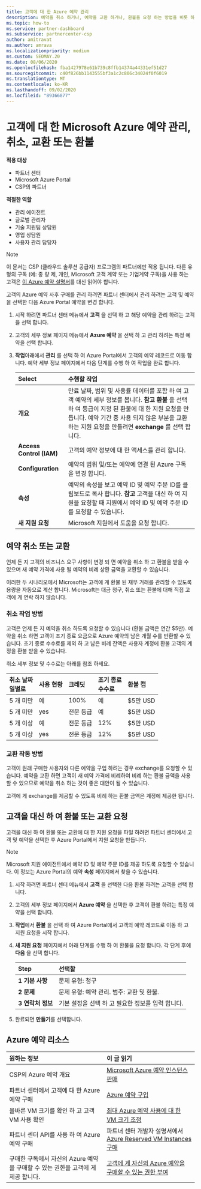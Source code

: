 ```yaml
---
title: 고객에 대 한 Azure 예약 관리
description: 예약을 취소 하거나, 예약을 교환 하거나, 환불을 요청 하는 방법을 비롯 하 여 고객에 대 한 Azure 예약을 관리 하는 방법을 알아봅니다.
ms.topic: how-to
ms.service: partner-dashboard
ms.subservice: partnercenter-csp
author: amitravat
ms.author: amrava
ms.localizationpriority: medium
ms.custom: SEOMAY.20
ms.date: 08/06/2020
ms.openlocfilehash: fba1427978e61b739c8ffb14374a44331ef51d27
ms.sourcegitcommit: c40f826bb1143555bf3a1c2c806c34024f0f6019
ms.translationtype: MT
ms.contentlocale: ko-KR
ms.lasthandoff: 09/02/2020
ms.locfileid: "89366877"
---
```

# <a name="manage-cancel-exchange-or-refund-microsoft-azure-reservations-for-customers"></a>고객에 대 한 Microsoft Azure 예약 관리, 취소, 교환 또는 환불

**적용 대상**

- 파트너 센터
- Microsoft Azure Portal 
- CSP의 파트너

**적절한 역할**

- 관리 에이전트
- 글로벌 관리자
- 기술 지원팀 상담원
- 영업 상담원
- 사용자 관리 담당자

> [!NOTE]
> 이 문서는 CSP (클라우드 솔루션 공급자) 프로그램의 파트너에만 적용 됩니다. 다른 유형의 구독 (예: 종 량 제, 개인, Microsoft 고객 계약 또는 기업계약 구독)을 사용 하는 고객은 [이 Azure 예약 설명서](https://docs.microsoft.com/azure/cost-management-billing/reservations)를 대신 읽어야 합니다.

고객의 Azure 예약 사후 구매를 관리 하려면 파트너 센터에서 관리 하려는 고객 및 예약을 선택한 다음 Azure Portal 예약을 변경 합니다.

1. 시작 하려면 파트너 센터 메뉴에서 **고객** 을 선택 하 고 해당 예약을 관리 하려는 고객을 선택 합니다. 

2. 고객의 세부 정보 페이지 메뉴에서 **Azure 예약** 을 선택 하 고 관리 하려는 특정 예약을 선택 합니다.  

3. **작업**아래에서 **관리** 를 선택 하 여 Azure Portal에서 고객의 예약 레코드로 이동 합니다. 예약 세부 정보 페이지에서 다음 단계를 수행 하 여 작업을 완료 합니다.  

    | **Select**   | **수행할 작업**    |
    |:-----------------------------|:-----------------|
    | **개요**   | 만료 날짜, 범위 및 사용률 데이터를 포함 하 여 고객 예약의 세부 정보를 봅니다. **참고** **환불** 을 선택 하 여 등급이 지정 된 환불에 대 한 지원 요청을 만듭니다. 예약 기간 중 사용 되지 않은 부분을 교환 하는 지원 요청을 만들려면 **exchange** 를 선택 합니다.  
    | **Access Control (IAM)**   | 고객의 예약 정보에 대 한 액세스를 관리 합니다.|
    | **Configuration**   | 예약의 범위 및/또는 예약에 연결 된 Azure 구독을 변경 합니다.    |
    | **속성**   | 예약의 속성을 보고 예약 ID 및 예약 주문 ID를 클립보드로 복사 합니다. **참고** 고객을 대신 하 여 지원을 요청할 때 지원에서 예약 ID 및 예약 주문 ID를 요청할 수 있습니다.    |
    | **새 지원 요청**    | Microsoft 지원에서 도움을 요청 합니다.   |
 
## <a name="cancel-or-exchange-a-reservation"></a>예약 취소 또는 교환

언제 든 지 고객의 비즈니스 요구 사항이 변경 되 면 예약을 취소 하 고 환불을 받을 수 있으며 새 예약 가격에 사용 될 예약의 비례 상환 금액을 교환할 수 있습니다.

이러한 두 시나리오에서 Microsoft는 고객에 게 환불 된 재무 거래를 관리할 수 있도록 용량을 자동으로 계산 합니다. Microsoft는 대금 청구, 취소 또는 환불에 대해 직접 고객에 게 연락 하지 않습니다.

### <a name="how-cancellations-work"></a>취소 작업 방법

고객은 언제 든 지 예약을 취소 하도록 요청할 수 있습니다 (환불 금액은 연간 $5만). 예약을 취소 하면 고객이 조기 종료 요금으로 Azure 예약의 남은 개월 수를 반환할 수 있습니다. 초기 종료 수수료를 제외 하 고 남은 비례 잔액은 사용자 계정에 환불 고객의 계정을 환불 받을 수 있습니다. 

취소 세부 정보 및 수수료는 아래를 참조 하세요.


|**취소 날짜**<br> 일별로   |**사용 현황**    |**크레딧**  |**조기 종료**<br> 수수료    |**환불 캡** | 
|:----------------------------------|:------------|:-----------|:--------------------------------|:--------------|
|5 개 미만                         | 예          | 100%       | 예                              | $5만 USD   |
|5 개 미만                         | yes         | 전문 등급  | 예                              | $5만 USD   |
|5 개 이상                        | 예          | 전문 등급  | 12%                             | $5만 USD   |
|5 개 이상                        | yes         | 전문 등급  | 12%                             | $5만 USD   |

### <a name="how-exchanges-work"></a>교환 작동 방법 

고객이 원래 구매한 사용자와 다른 예약을 구입 하려는 경우 exchange를 요청할 수 있습니다. 예약을 교환 하면 고객이 새 예약 가격에 비례하여 비례 하는 환불 금액을 사용할 수 있으므로 예약을 취소 하는 것이 좋은 대안이 될 수 있습니다. 

고객에 게 exchange를 제공할 수 있도록 비례 하는 환불 금액은 계정에 제공한 됩니다.

## <a name="request-a-refund-or-exchange-on-behalf-of-a-customer"></a>고객을 대신 하 여 환불 또는 교환 요청

고객을 대신 하 여 환불 또는 교환에 대 한 지원 요청을 파일 하려면 파트너 센터에서 고객 및 예약을 선택한 후 Azure Portal에서 지원 요청을 만듭니다. 

>[!NOTE]
>Microsoft 지원 에이전트에서 예약 ID 및 예약 주문 ID를 제공 하도록 요청할 수 있습니다. 이 정보는 Azure Portal의 예약 **속성** 페이지에서 찾을 수 있습니다.

1. 시작 하려면 파트너 센터 메뉴에서 **고객** 을 선택한 다음 환불 하려는 고객을 선택 합니다. 

2. 고객의 세부 정보 페이지에서 **Azure 예약** 을 선택한 후 고객이 환불 하려는 특정 예약을 선택 합니다.  

3. **작업**에서 **환불** 을 선택 하 여 Azure Portal에서 고객의 예약 레코드로 이동 하 고 지원 요청을 시작 합니다.  

4. **새 지원 요청** 페이지에서 아래 단계를 수행 하 여 환불을 요청 합니다. 각 단계 후에 **다음** 을 선택 합니다. 

   |**Step**                    |**선택할**    |
   |:---------------------------|:-----------------|
   |**1 기본 사항**                |문제 유형: 청구  |
   |**2 문제**               |문제 유형: 예약 관리. 범주: 교환 및 환불. |
   |**3 연락처 정보**   |기본 설정을 선택 하 고 필요한 정보를 입력 합니다. 

5. 완료되면 **만들기**를 선택합니다.

## <a name="azure-reservations-resources"></a>Azure 예약 리소스

|**원하는 정보**   |**이 글 읽기**    |
|:-----------------------------|:-----------------|
|CSP의 Azure 예약 개요  | [Microsoft Azure 예약 인스턴스 판매](azure-reservations.md) |
|파트너 센터에서 고객에 대 한 Azure 예약 구매   | [Azure 예약 구입](azure-reservations-buying.md) |
|올바른 VM 크기를 확인 하 고 고객 VM 사용 확인   | [최대 Azure 예약 사용에 대 한 VM 크기 조정](azure-usage.md)   |
|파트너 센터 API를 사용 하 여 Azure 예약 구매 | 파트너 센터 개발자 설명서에서 [Azure Reserved VM Instances 구매](https://docs.microsoft.com/partner-center/develop/purchase-azure-reservations)   |
|구매한 구독에서 자신의 Azure 예약을 구매할 수 있는 권한을 고객에 게 제공 합니다. | [고객에 게 자신의 Azure 예약을 구매할 수 있는 권한 부여](give-customers-permission.md)   |

